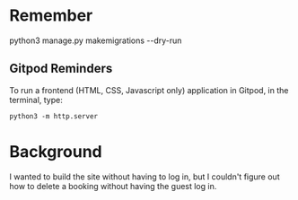 <h1>Remember</h1>

python3 manage.py makemigrations --dry-run

## Gitpod Reminders

To run a frontend (HTML, CSS, Javascript only) application in Gitpod, in the terminal, type:

`python3 -m http.server`


<h1>Background</h1>

I wanted to build the site without having to log in, but I couldn't figure out how to delete a booking without having the guest log in. 


